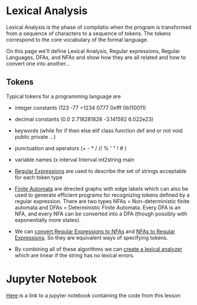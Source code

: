 # Lexical Analysis

Lexical Analysis is the phase of compilatio when the program is transformed from a sequence of characters to a sequence of tokens. The tokens correspond to the core vocabulary of the formal language. 

On this page we'll define Lexical Analysis, Regular expressions, Regular Languages, DFAs, and NFAs and show how they are all related
and how to convert one into another...

## Tokens
Typical tokens for a programming language are
* integer constants (123  -77 +1234 0777 0xfff 0b110011)
* decimal constants (0.0 2.718281828 -3.141592  6.022e23)
* keywords (while for if then else elif class function def and or not void public private ...)
* punctuation and operators (+ - * / // % ' " ! # )
* variable names (x interval Interval int2string main

* [Regular Expressions](./regex.md) are used to describe the set of strings acceptable for each token type
* [Finite Automata](./nfadfa.md) are directed graphs with edge labels which can also be used to generate efficient programs for recognizing tokens defined by a regular expression. There are two types NFAs = Non-deterministic finite automata and DFAs = Deterministic Finite Automata. Every DFA is an NFA, and every NFA can be converted into a DFA (though possibly with exponentially more states).
* We can [convert Regular Expressions to NFAs](./regex2nfa.md) and [NFAs to Regular Expressions](./nfa2regex.md). So they are equivalent ways of specifying tokens.
* By combining all of these algorithms we can [create a lexical analyzer](./building_lexers.md) which are linear if the string has no lexical errors.

# Jupyter Notebook
[Here](NFA%2BDFA.ipynb) is a link to a jupyter notebook containing the code from this lesson
